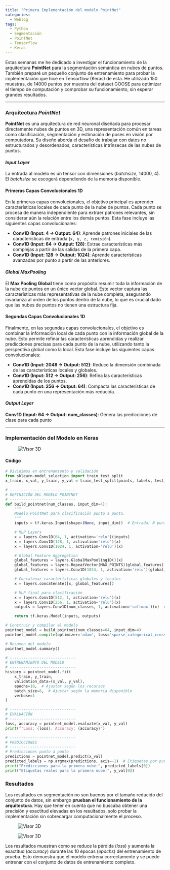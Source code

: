 ```yaml
---
title: "Primera Implementación del modelo PointNet"
categories:
  - Weblog
tags:
  - Python
  - Segmentación
  - PointNet
  - Tensorflow
  - Keras
---
```


Estas semanas me he dedicado a investigar el funcionamiento de la arquitectura **PointNet** para la segmentación semántica en nubes de puntos. También preparé un pequeño conjunto de entrenamiento para probar la implementación que hice en Tensorflow (Keras) de esta. He utilizado 150 muestras, de 14000 puntos por muestra del dataset GOOSE para optimizar el tiempo de computación y comprobar su funcionamiento, sin esperar grandes resultados.

---

### Arquitectura *PointNet*

**PointNet** es una arquitectura de red neuronal diseñada para procesar directamente nubes de puntos en 3D, una representación común en tareas como clasificación, segmentación y estimación de poses en visión por computadora. Su diseño aborda el desafío de trabajar con datos no estructurados y desordenados, características intrínsecas de las nubes de puntos.

#### *Input Layer*

La entrada al modelo es un tensor con dimensiones (_batchsize_, 14000, 4). El _batchsize_ se escogerá dependiendo de la memoria disponible.

#### Primeras Capas Convolucionales 1D

En la primeras capas convolucionales, el objetivo principal es aprender características locales de cada punto de la nube de puntos. Cada punto se procesa de manera independiente para extraer patrones relevantes, sin considerar aún la relación entre los demás puntos. Esta fase incluye las siguientes capas convolucionales:
- **Conv1D (Input: 4 → Output: 64)**: Aprende patrones iniciales de las características de entrada (`x, y, z, remisión`).
- **Conv1D (Input: 64 → Output: 128)**: Extrae características más complejas a partir de las salidas de la primera capa.
- **Conv1D (Input: 128 → Output: 1024)**: Aprende características avanzadas por punto a partir de las anteriores.

#### _Global MaxPooling_

El **Max Pooling Global** tiene como propósito resumir toda la información de la nube de puntos en un único vector global. Este vector captura las características más representativas de la nube completa, asegurando invarianza al orden de los puntos dentro de la nube, lo que es crucial dado que las nubes de puntos no tienen una estructura fija.

#### Segundas Capas Convolucionales 1D

Finalmente, en las segundas capas convolucionales, el objetivo es combinar la información local de cada punto con la información global de la nube. Esto permite refinar las características aprendidas y realizar predicciones precisas para cada punto de la nube, utilizando tanto la perspectiva global como la local. Esta fase incluye las siguientes capas convolucionales:
- **Conv1D (Input: 2048 → Output: 512)**: Reduce la dimensión combinada de las características locales y globales.
- **Conv1D (Input: 512 → Output: 256)**: Refina las características aprendidas de los puntos.
- **Conv1D (Input: 256 → Output: 64)**: Compacta las características de cada punto en una representación más reducida.

#### *Output Layer*
**Conv1D (Input: 64 → Output: num_classes)**: Genera las predicciones de clase para cada punto 

---

### Implementación del Modelo en Keras

<figure class="align-center" style="max-width: 100%">
  <img src="{{ site.url }}{{ site.baseurl }}/assets/images/pointnet_model.h5.png" alt="Visor 3D">
</figure>

#### Código

```python
# Dividimos en entrenamiento y validación
from sklearn.model_selection import train_test_split
x_train, x_val, y_train, y_val = train_test_split(points, labels, test_size=0.2, random_state=42)

# -----------------------------
# DEFINICIÓN DEL MODELO POINTNET
# -----------------------------
def build_pointnet(num_classes, input_dim=4):
    """
    Modelo PointNet para clasificación punto a punto.
    """
    inputs = tf.keras.Input(shape=(None, input_dim))  # Entrada: N puntos con D características

    # MLP Layers
    x = layers.Conv1D(64, 1, activation='relu')(inputs)
    x = layers.Conv1D(128, 1, activation='relu')(x)
    x = layers.Conv1D(1024, 1, activation='relu')(x)

    # Global Feature Aggregation
    global_features = layers.GlobalMaxPooling1D()(x)
    global_features = layers.RepeatVector(MAX_POINTS)(global_features)  # Repetir para cada punto
    global_features = layers.Conv1D(1024, 1, activation='relu')(global_features)

    # Concatenar características globales y locales
    x = layers.concatenate([x, global_features])

    # MLP final para clasificación
    x = layers.Conv1D(512, 1, activation='relu')(x)
    x = layers.Conv1D(256, 1, activation='relu')(x)
    outputs = layers.Conv1D(num_classes, 1, activation='softmax')(x)  # Clasificación por punto

    return tf.keras.Model(inputs, outputs)

# Construir y compilar el modelo
pointnet_model = build_pointnet(num_classes=64, input_dim=4)
pointnet_model.compile(optimizer='adam', loss='sparse_categorical_crossentropy', metrics=['accuracy'])

# Resumen del modelo
pointnet_model.summary()

# -----------------------------
# ENTRENAMIENTO DEL MODELO
# -----------------------------
history = pointnet_model.fit(
    x_train, y_train,
    validation_data=(x_val, y_val),
    epochs=10,  # Ajustar según los recursos
    batch_size=8,  # Ajustar según la memoria disponible
    verbose=1
)

# -----------------------------
# EVALUACIÓN
# -----------------------------
loss, accuracy = pointnet_model.evaluate(x_val, y_val)
print(f"Loss: {loss}, Accuracy: {accuracy}")

# -----------------------------
# PREDICCIONES
# -----------------------------
# Predicciones punto a punto
predictions = pointnet_model.predict(x_val)
predicted_labels = np.argmax(predictions, axis=-1)  # Etiquetas por punto
print("Predicciones para la primera nube:", predicted_labels[0])
print("Etiquetas reales para la primera nube:", y_val[0])
```

### Resultados

Los resultados en segmentación no son buenos por el tamaño reducido del conjunto de datos, sin embargo **prueban el funcionamiento de la arquitectura**. Hay que tener en cuenta que no buscaba obtener una precisión y exactitud elevadas en los resultados, solo probar la implementación sin sobrecargar computacionalmente el proceso.

<figure class="align-center" style="max-width: 100%">
  <img src="{{ site.url }}{{ site.baseurl }}/assets/images/metrics1.png" alt="Visor 3D">
</figure>

<figure class="align-center" style="max-width: 100%">
  <img src="{{ site.url }}{{ site.baseurl }}/assets/images/metrics2.png" alt="Visor 3D">
</figure>

Los resultados muestran como se reduce la pérdida (_loss_) y aumenta la exactitud (_accuracy_) durante las 10 épocas (_epochs_) del entrenamiento de prueba. Esto demuestra que el modelo entrena correctamente y se puede entrenar con  el conjunto de datos de entrenamiento completo.